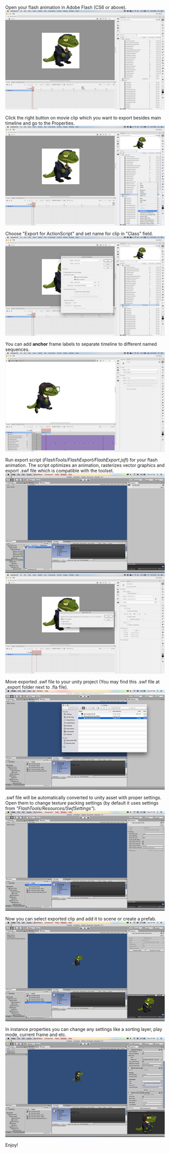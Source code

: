 Open your flash animation in Adobe Flash (CS6 or above).
![](./Images/user-guide-1.png)

Click the right button on movie clip which you want to export besides main timeline and go to the Properties.
![](./Images/user-guide-3.png)

Choose "Export for ActionScript" and set name for clip in "Class" field.
![](./Images/user-guide-4.png)

You can add **anchor** frame labels to separate timeline to different named sequences.
![](./Images/user-guide-2.png)

Run export script (_FlashTools/FlashExport/FlashExport.jsfl_) for your flash animation. The script optimizes an animation, rasterizes vector graphics and export .swf file which is compatible with the toolset.
![](./Images/user-guide-5.png)
![](./Images/user-guide-6.png)

Move exported .swf file to your unity project (You may find this .swf file at _export folder next to .fla file).
![](./Images/user-guide-7.png)

.swf file will be automatically converted to unity asset with proper settings. Open them to change texture packing settings (by default it uses settings from _"FlashTools/Resources/SwfSettings"_).
![](./Images/user-guide-8.png)

Now you can select exported clip and add it to scene or create a prefab.
![](./Images/user-guide-9.png)

In instance properties you can change any settings like a sorting layer, play mode, current frame and etc.
![](./Images/user-guide-10.png)

Enjoy!
